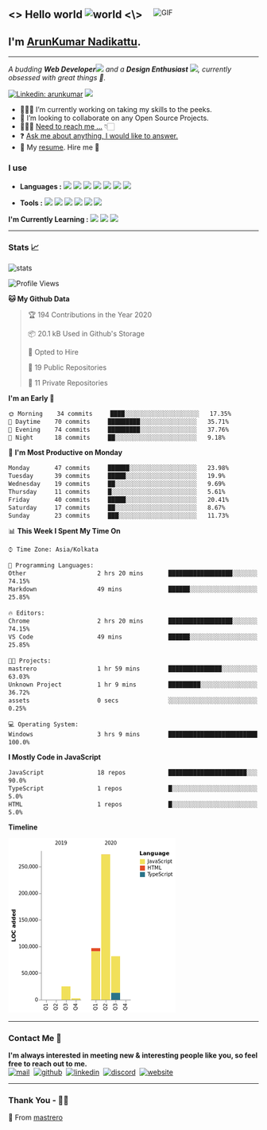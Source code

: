 <section id="introduction">
  <img align="right" alt="GIF" width="42%" src="https://github.com/mastrero/assets/raw/main/mastrero/Myself.gif" />
  <h2>
    <> <b> Hello world
      <img width="25px" src="https://github.com/mastrero/assets/raw/main/mastrero/Hello_World.gif" alt="world"> </b>
    <\>
  </h2>
  <h2> I'm <a href="https://arunkumar.design/">ArunKumar Nadikattu</a>.</h2>
</section>

<hr />

<p>
  <em>
    A budding <b>Web Developer</b><img src="https://github.com/mastrero/assets/raw/main/mastrero/Developer.gif" width="30px"> and a <b>Design Enthusiast</b>&nbsp;<img src="https://raw.githubusercontent.com/mastrero/assets/main/mastrero/Designer.gif" width="36px">, currently obsessed with great things 🚀.
  </em>  
</p>

[![Linkedin: arunkumar](https://img.shields.io/badge/-ArunKumar_Nadikattu-blue?style=flat-square&logo=Linkedin&logoColor=white&link=https://www.linkedin.com/in/arun-kumar-n/)](https://www.linkedin.com/in/arun-kumar-n/)
![](https://visitor-badge.glitch.me/badge?page_id=mastrero.mastrero)

- 👨🏻‍💻 I’m currently working on taking my skills to the peeks.
- 🤼 I’m looking to collaborate on any Open Source Projects.
- 💁🏻‍♂️ [Need to reach me ...](#contact-me) 👇🏻
- ❓ [Ask me about anything, I would like to answer.](#contact-me)
- 📃 My [resume](https://drive.google.com/file/d/14YWHGoDYXgaBtXKaOw2ylG8Hp-vJxSmy/view). Hire me 🥰

<section id="skills">
<h3><b>I use</b></h3>

<!-- ![HTML5](https://img.shields.io/badge/-HTML5-000000?style=flat&logo=html5) -->

- **Languages :**
  <img height="25" src="https://github.com/mastrero/assets/raw/main/mastrero/languages_tools/html.png">
  <img height="25" src="https://github.com/mastrero/assets/raw/main/mastrero/languages_tools/css.png">
  <img height="25" src="https://github.com/mastrero/assets/raw/main/mastrero/languages_tools/javascript.png">
  <img height="25" src="https://github.com/mastrero/assets/raw/main/mastrero/languages_tools/react.png">
  <img height="25" src="https://github.com/mastrero/assets/raw/main/mastrero/languages_tools/nodejs.png">
  <img height="25" src="https://github.com/mastrero/assets/raw/main/mastrero/languages_tools/styled_components.png">
  <img height="25" src="https://github.com/mastrero/assets/raw/main/mastrero/languages_tools/postgresql.webp">

- **Tools :**
  <img height="25" src="https://github.com/mastrero/assets/raw/main/mastrero/languages_tools/git.png">
  <img height="25" src="https://github.com/mastrero/assets/raw/main/mastrero/languages_tools/github.png">
  <img height="25" src="https://github.com/mastrero/assets/raw/main/mastrero/languages_tools/vscode.png">
  <img height="25" src="https://github.com/mastrero/assets/raw/main/mastrero/languages_tools/adobexd.png">
  <img height="25" src="https://github.com/mastrero/assets/raw/main/mastrero/languages_tools/firebase.jpg">
  <img height="25" src="https://github.com/mastrero/assets/raw/main/mastrero/languages_tools/netlify.png">

**I'm Currently Learning :**
<img height="25" src="https://github.com/mastrero/assets/raw/main/mastrero/languages_tools/typescript.webp">
<img height="25" src="https://github.com/mastrero/assets/raw/main/mastrero/languages_tools/graphql.png">
<img height="25" src="https://github.com/mastrero/assets/raw/main/mastrero/languages_tools/django.png">

</section>

---

<h3 id="stats"><b>Stats 📈</b></h3>

<img src="https://github-readme-stats.vercel.app/api?username=mastrero&show_icons=true" alt="stats" >

<!--START_SECTION:waka-->
![Profile Views](http://img.shields.io/badge/Profile%20Views-0-blue)

**🐱 My Github Data** 

> 🏆 194 Contributions in the Year 2020
 > 
> 📦 20.1 kB Used in Github's Storage 
 > 
> 💼 Opted to Hire
 > 
> 📜 19 Public Repositories
 > 
> 🔑 11 Private Repositories 

**I'm an Early 🐤** 

```text
🌞 Morning    34 commits     ████░░░░░░░░░░░░░░░░░░░░░   17.35% 
🌆 Daytime    70 commits     █████████░░░░░░░░░░░░░░░░   35.71% 
🌃 Evening    74 commits     █████████░░░░░░░░░░░░░░░░   37.76% 
🌙 Night      18 commits     ██░░░░░░░░░░░░░░░░░░░░░░░   9.18%

```
📅 **I'm Most Productive on Monday** 

```text
Monday       47 commits     ██████░░░░░░░░░░░░░░░░░░░   23.98% 
Tuesday      39 commits     █████░░░░░░░░░░░░░░░░░░░░   19.9% 
Wednesday    19 commits     ██░░░░░░░░░░░░░░░░░░░░░░░   9.69% 
Thursday     11 commits     █░░░░░░░░░░░░░░░░░░░░░░░░   5.61% 
Friday       40 commits     █████░░░░░░░░░░░░░░░░░░░░   20.41% 
Saturday     17 commits     ██░░░░░░░░░░░░░░░░░░░░░░░   8.67% 
Sunday       23 commits     ███░░░░░░░░░░░░░░░░░░░░░░   11.73%

```


📊 **This Week I Spent My Time On** 

```text
⌚︎ Time Zone: Asia/Kolkata

💬 Programming Languages: 
Other                    2 hrs 20 mins       ██████████████████░░░░░░░   74.15% 
Markdown                 49 mins             ██████░░░░░░░░░░░░░░░░░░░   25.85%

🔥 Editors: 
Chrome                   2 hrs 20 mins       ██████████████████░░░░░░░   74.15% 
VS Code                  49 mins             ██████░░░░░░░░░░░░░░░░░░░   25.85%

🐱‍💻 Projects: 
mastrero                 1 hr 59 mins        ███████████████░░░░░░░░░░   63.03% 
Unknown Project          1 hr 9 mins         █████████░░░░░░░░░░░░░░░░   36.72% 
assets                   0 secs              ░░░░░░░░░░░░░░░░░░░░░░░░░   0.25%

💻 Operating System: 
Windows                  3 hrs 9 mins        █████████████████████████   100.0%

```

**I Mostly Code in JavaScript** 

```text
JavaScript               18 repos            ██████████████████████░░░   90.0% 
TypeScript               1 repos             █░░░░░░░░░░░░░░░░░░░░░░░░   5.0% 
HTML                     1 repos             █░░░░░░░░░░░░░░░░░░░░░░░░   5.0%

```


**Timeline**

![Chart not found](https://github.com/mastrero/mastrero/blob/master/charts/bar_graph.png) 


<!--END_SECTION:waka-->

<hr />

<section id="contact-me">
  <h3><b>Contact Me 💬</b></h3>
  <b>I'm always interested in meeting new & interesting people like you, so feel free to reach out to me.</b>
  <div>
    <a href="mailto:arunaiekhil@gmail.com" target="_blank"><img src="https://github.com/mastrero/assets/raw/main/mastrero/contact/gmail_dark.png" width="35" alt="mail" ></a>&nbsp;
    <a href="https://github.com/mastrero" target="_blank"><img src="https://github.com/mastrero/assets/raw/main/mastrero/contact/github.svg" width="35" alt="github" ></a>&nbsp;
    <a href="https://www.linkedin.com/in/arun-kumar-n/" target="_blank"><img src="https://github.com/mastrero/assets/raw/main/mastrero/contact/linkedin_dark.png" width="35" alt="linkedin" ></a>&nbsp;
    <a href="https://discord.com/users/ArunKumar#1332" target="_blank"><img src="https://github.com/mastrero/assets/raw/main/mastrero/contact/discord_dark.png" width="35" alt="discord" ></a>&nbsp;
    <a href="https://arunkumar.design" target="_blank"><img src="https://github.com/mastrero/assets/raw/main/mastrero/contact/site.svg" width="35" alt="website" ></a>&nbsp;
  </div>
</section>

<hr />

<section id="conclusion">
  <h3><b>Thank You - 🙏🏼</b></h3>
  <p>💖 From <a href="https://github.com/mastrero">mastrero</a><p>
</section>
